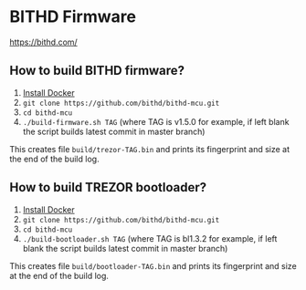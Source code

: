 # BITHD Firmware

https://bithd.com/

## How to build BITHD firmware?

1. <a href="https://docs.docker.com/engine/installation/">Install Docker</a>
2. `git clone https://github.com/bithd/bithd-mcu.git`
3. `cd bithd-mcu`
4. `./build-firmware.sh TAG` (where TAG is v1.5.0 for example, if left blank the script builds latest commit in master branch)

This creates file `build/trezor-TAG.bin` and prints its fingerprint and size at the end of the build log.

## How to build TREZOR bootloader?

1. <a href="https://docs.docker.com/engine/installation/">Install Docker</a>
2. `git clone https://github.com/bithd/bithd-mcu.git`
3. `cd bithd-mcu`
4. `./build-bootloader.sh TAG` (where TAG is bl1.3.2 for example, if left blank the script builds latest commit in master branch)

This creates file `build/bootloader-TAG.bin` and prints its fingerprint and size at the end of the build log.